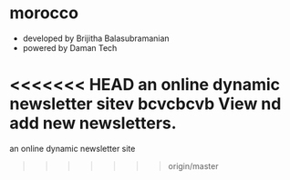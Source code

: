 morocco
=======
* developed by Brijitha Balasubramanian
* powered by Daman Tech

<<<<<<< HEAD
 an online dynamic newsletter sitev bcvcbcvb
 View nd add new newsletters.
=======
 an online dynamic newsletter site

>>>>>>> origin/master
